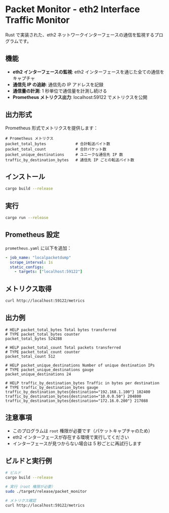 # Packet Monitor - eth2 Interface Traffic Monitor

Rust で実装された、eth2 ネットワークインターフェースの通信を監視するプログラムです。

## 機能

- **eth2 インターフェースの監視**: eth2 インターフェースを通じた全ての通信をキャプチャ
- **通信先 IP の追跡**: 通信先の IP アドレスを記録
- **通信量の計測**: 1 秒単位で通信量を計測し続ける
- **Prometheus メトリクス出力**: localhost:59122 でメトリクスを公開

## 出力形式

Prometheus 形式でメトリクスを提供します：

```
# Prometheus メトリクス
packet_total_bytes             # 合計転送バイト数
packet_total_count             # 合計パケット数
packet_unique_destinations     # ユニークな通信先 IP 数
traffic_by_destination_bytes   # 通信先 IP ごとの転送バイト数
```

## インストール

```bash
cargo build --release
```

## 実行

```bash
cargo run --release
```

## Prometheus 設定

`prometheus.yaml` に以下を追加：

```yaml
- job_name: "localpacketdump"
  scrape_interval: 1s
  static_configs:
    - targets: ["localhost:59122"]
```

## メトリクス取得

```bash
curl http://localhost:59122/metrics
```

## 出力例

```
# HELP packet_total_bytes Total bytes transferred
# TYPE packet_total_bytes counter
packet_total_bytes 524288

# HELP packet_total_count Total packets transferred
# TYPE packet_total_count counter
packet_total_count 512

# HELP packet_unique_destinations Number of unique destination IPs
# TYPE packet_unique_destinations gauge
packet_unique_destinations 24

# HELP traffic_by_destination_bytes Traffic in bytes per destination
# TYPE traffic_by_destination_bytes gauge
traffic_by_destination_bytes{destination="192.168.1.100"} 102400
traffic_by_destination_bytes{destination="10.0.0.50"} 204800
traffic_by_destination_bytes{destination="172.16.0.200"} 217088
```

## 注意事項

- このプログラムは `root` 権限が必要です（パケットキャプチャのため）
- eth2 インターフェースが存在する環境で実行してください
- インターフェースが見つからない場合は 5 秒ごとに再試行します

## ビルドと実行例

```bash
# ビルド
cargo build --release

# 実行（root 権限が必要）
sudo ./target/release/packet_monitor

# メトリクス確認
curl http://localhost:59122/metrics
```
